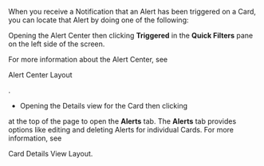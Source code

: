 

When you receive a Notification that an Alert has been triggered on a Card, you can locate that Alert by doing one of the following:

 Opening the Alert Center then clicking
 **Triggered**
 in the
 **Quick Filters**
 pane on the left side of the screen.


 For more information about the Alert Center, see

Alert Center Layout

.


* Opening the Details view for the Card then clicking

at the top of the page to open the
 **Alerts**
 tab. The
 **Alerts**
 tab provides options like editing and deleting Alerts for individual Cards. For more information, see

Card Details View Layout.


